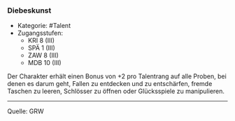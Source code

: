### Diebeskunst

- Kategorie: #Talent
- Zugangsstufen:
  - KRI 8 (III)
  - SPÄ 1 (III)
  - ZAW 8 (III)
  - MDB 10 (III)

Der Charakter erhält einen Bonus von +2 pro Talentrang auf alle Proben, bei denen es darum geht, Fallen zu entdecken und zu entschärfen, fremde Taschen zu leeren, Schlösser zu öffnen oder Glücksspiele zu manipulieren.

---

Quelle: GRW
